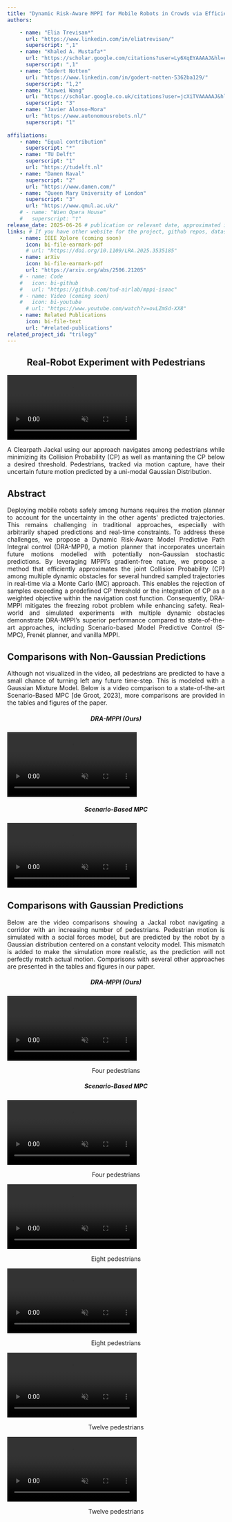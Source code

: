 ```yaml
---
title: "Dynamic Risk-Aware MPPI for Mobile Robots in Crowds via Efficient Monte Carlo Approximations"
authors:

    - name: "Elia Trevisan*"
      url: "https://www.linkedin.com/in/eliatrevisan/"
      superscript: ",1"
    - name: "Khaled A. Mustafa*"
      url: "https://scholar.google.com/citations?user=Ly6XqEYAAAAJ&hl=en"
      superscript: ",1"
    - name: "Godert Notten"
      url: "https://www.linkedin.com/in/godert-notten-5362ba129/"
      superscript: "1,2"
    - name: "Xinwei Wang"
      url: "https://scholar.google.co.uk/citations?user=jcXiTVAAAAAJ&hl=en"
      superscript: "3"
    - name: "Javier Alonso-Mora"
      url: "https://www.autonomousrobots.nl/"
      superscript: "1"
    
affiliations:
    - name: "Equal contribution"
      superscript: "*"
    - name: "TU Delft"
      superscript: "1"
      url: "https://tudelft.nl"
    - name: "Damen Naval"
      superscript: "2"
      url: "https://www.damen.com/"
    - name: "Queen Mary University of London"
      superscript: "3"
      url: "https://www.qmul.ac.uk/"
    # - name: "Wien Opera House"
    #   superscript: "†"
release_date: 2025-06-26 # publication or relevant date, approximated if not sure. Just for display purposes and ordering.
links: # If you have other website for the project, github repos, datasets, etc. put it here. You can also add an icon from https://icons.getbootstrap.com/
    - name: IEEE Xplore (coming soon)
      icon: bi-file-earmark-pdf
      # url: "https://doi.org/10.1109/LRA.2025.3535185"
    - name: arXiv
      icon: bi-file-earmark-pdf
      url: "https://arxiv.org/abs/2506.21205"
    # - name: Code
    #   icon: bi-github
    #   url: "https://github.com/tud-airlab/mppi-isaac"
    # - name: Video (coming soon)
    #   icon: bi-youtube
      # url: "https://www.youtube.com/watch?v=ovLZmSd-XX8"
    - name: Related Publications
      icon: bi-file-text
      url: "#related-publications"
related_project_id: "trilogy"
---
```


<h2 align="center">Real-Robot Experiment with Pedestrians</h2>
<div class="teaser-video d-flex justify-content-center">
  <div class="ratio ratio-16x9">
    <video id="teaser" autoplay="" muted="" controls="" loop="" playsinline="">
      <source src="{% include fix_link.html link='/assets/images/papers/dra-mppi/dra_side.mp4' %}" type="video/mp4">
    </video>
  </div>

</div>
<p align="justify">
  A Clearpath Jackal using our approach navigates among pedestrians while <span class="amr-color">minimizing its Collision Probability (CP)</span> as well as mantaining the <span class="amr-color">CP below a desired threshold</span>. Pedestrians, tracked via motion capture, have their uncertain future motion predicted by a uni-modal Gaussian Distribution.
</p>

<h2> Abstract </h2>
<p align="justify">
Deploying mobile robots safely among humans requires the motion planner to account for the uncertainty in the other agents' predicted trajectories. This remains challenging in traditional approaches, especially with arbitrarily shaped predictions and real-time constraints.
To address these challenges, we propose a Dynamic Risk-Aware Model Predictive Path Integral control (<span class="amr-color">DRA-MPPI</span>), a motion planner that <span class="amr-color">incorporates uncertain future motions</span> modelled with <span class="amr-color">potentially non-Gaussian stochastic predictions</span>. By leveraging MPPI’s gradient-free nature, we propose a method that efficiently approximates the joint Collision Probability (CP) among multiple dynamic obstacles for several hundred sampled trajectories in real-time via a Monte Carlo (MC) approach.
This enables the rejection of samples exceeding a predefined CP threshold or the integration of CP as a weighted objective within the navigation cost function. Consequently, DRA-MPPI mitigates the freezing robot problem while enhancing safety. Real-world and simulated experiments with multiple dynamic obstacles demonstrate DRA-MPPI’s superior performance compared to state-of-the-art approaches, including Scenario-based Model Predictive Control (S-MPC), Frenét planner, and vanilla MPPI.
</p>

<h2> Comparisons with <span class="amr-color">Non-Gaussian Predictions</span> </h2>
<p align="justify">
Although not visualized in the video, all pedestrians are predicted to have a small chance of turning left any future time-step. This is modeled with a Gaussian Mixture Model. Below is a video comparison to a state-of-the-art Scenario-Based MPC [de Groot, 2023], more comparisons are provided in the tables and figures of the paper.
</p>
<div class="row row-cols-1 row-cols-sm-2 row-cols-md-2 g-2">
  <div class="col">
    <h5 align="center">DRA-MPPI (Ours)</h5>
    <div class="teaser-video d-flex justify-content-center">
      <div class="ratio ratio-16x9">
        <video id="teaser" autoplay="" muted="" controls="" loop="" playsinline="">
          <source src="{% include fix_link.html link='/assets/images/papers/dra-mppi/mppi_mm_2exp.mp4' %}" type="video/mp4">
        </video>
      </div>
    </div>
  </div>
  <div class="col">
    <h5 align="center">Scenario-Based MPC</h5>
    <div class="teaser-video d-flex justify-content-center">
      <div class="ratio ratio-16x9">
        <video id="teaser" autoplay="" muted="" controls="" loop="" playsinline="">
          <source src="{% include fix_link.html link='/assets/images/papers/dra-mppi/mpc_mm_2exp.mp4' %}" type="video/mp4">
        </video>
      </div>
    </div>
  </div>
</div>

<h2> Comparisons with <span class="amr-color">Gaussian Predictions</span> </h2>
<p align="justify">
Below are the video comparisons showing a Jackal robot navigating a corridor with an increasing number of pedestrians. Pedestrian motion is simulated with a social forces model, but are predicted by the robot by a Gaussian distribution centered on a constant velocity model. This mismatch is added to make the simulation more realistic, as the prediction will not perfectly match actual motion. Comparisons with several other approaches are presented in the tables and figures in our paper. 
</p>

<div class="row row-cols-1 row-cols-sm-2 row-cols-md-2 g-2">
  <div class="col">
    <h5 align="center">DRA-MPPI (Ours)</h5>
    <div class="teaser-video d-flex justify-content-center">
      <div class="ratio ratio-16x9">
        <video id="teaser" autoplay="" muted="" controls="" loop="" playsinline="">
          <source src="{% include fix_link.html link='/assets/images/papers/dra-mppi/mppi_4obs_1exp.mp4' %}" type="video/mp4">
        </video>
      </div>
    </div>
    <p align="center">Four pedestrians</p>
  </div>
  <div class="col">
    <h5 align="center">Scenario-Based MPC</h5>
    <div class="teaser-video d-flex justify-content-center">
      <div class="ratio ratio-16x9">
        <video id="teaser" autoplay="" muted="" controls="" loop="" playsinline="">
          <source src="{% include fix_link.html link='/assets/images/papers/dra-mppi/mpc_4obs_1exp.mp4' %}" type="video/mp4">
        </video>
      </div>
    </div>
    <p align="center">Four pedestrians</p>
  </div>
</div>


<div class="row row-cols-1 row-cols-sm-2 row-cols-md-2 g-2">
  <div class="col">
    <div class="teaser-video d-flex justify-content-center">
      <div class="ratio ratio-16x9">
        <video id="teaser" autoplay="" muted="" controls="" loop="" playsinline="">
          <source src="{% include fix_link.html link='/assets/images/papers/dra-mppi/mppi_8obs_2exps.mp4' %}" type="video/mp4">
        </video>
      </div>
    </div>
    <p align="center">Eight pedestrians</p>
  </div>
  <div class="col">
    <div class="teaser-video d-flex justify-content-center">
      <div class="ratio ratio-16x9">
        <video id="teaser" autoplay="" muted="" controls="" loop="" playsinline="">
          <source src="{% include fix_link.html link='/assets/images/papers/dra-mppi/mpc_8obs_2exps.mp4' %}" type="video/mp4">
        </video>
      </div>
    </div>
    <p align="center">Eight pedestrians</p>
  </div>
</div>

<div class="row row-cols-1 row-cols-sm-2 row-cols-md-2 g-2">
  <div class="col">
    <div class="teaser-video d-flex justify-content-center">
      <div class="ratio ratio-16x9">
        <video id="teaser" autoplay="" muted="" controls="" loop="" playsinline="">
          <source src="{% include fix_link.html link='/assets/images/papers/dra-mppi/mppi_12obs_2exps.mp4' %}" type="video/mp4">
        </video>
      </div>
    </div>
    <p align="center">Twelve pedestrians</p>
  </div>
  <div class="col">
    <div class="teaser-video d-flex justify-content-center">
      <div class="ratio ratio-16x9">
        <video id="teaser" autoplay="" muted="" controls="" loop="" playsinline="">
          <source src="{% include fix_link.html link='/assets/images/papers/dra-mppi/mpc_12obs_2exps.mp4' %}" type="video/mp4">
        </video>
      </div>
    </div>
    <p align="center">Twelve pedestrians</p>
  </div>
</div>

